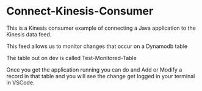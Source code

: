 # Connect-Kinesis-Consumer

This is a Kinesis consumer example of connecting a Java application to the Kinesis data feed.

This feed allows us to monitor changes that occur on a Dynamodb table

The table out on dev is called Test-Monitored-Table

Once you get the application running you can do and Add or Modify a record in that table and you will see the change get logged in your terminal in VSCode.
